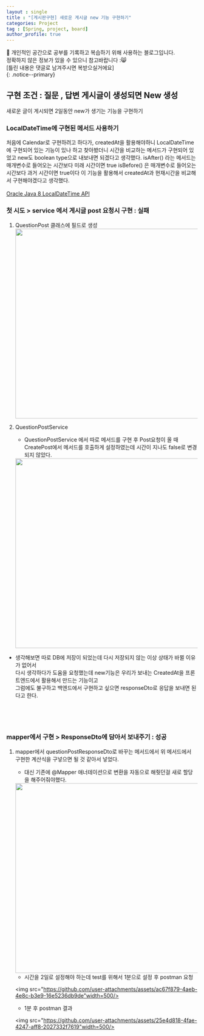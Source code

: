 ```yaml
---
layout : single
title : "[게시판구현] 새로운 게시글 new 기능 구현하기"
categories: Project
tag : [Spring, project, board]
author_profile: true
---
```


📌 개인적인 공간으로 공부를 기록하고 복습하기 위해 사용하는 블로그입니다. <br>
정확하지 않은 정보가 있을 수 있으니 참고바랍니다 :😸 <br>
[틀린 내용은 댓글로 남겨주시면 복받으실거에요]  
{: .notice--primary}

## 구현 조건 : 질문 , 답변 게시글이 생성되면 New 생성

새로운 글이 게시되면 2일동안 new가 생기는 기능을 구현하기

### LocalDateTime에 구현된 메서드 사용하기
   처음에 Calendar로 구현하려고 하다가, createdAt을 활용해야하니 LocalDateTime 에 구현되어 있는 기능이 있나 하고 찾아봤더니 시간을 비교하는 메서드가 구현되어 있었고 new도 boolean type으로 내보내면 되겠다고 생각했다.
   isAfter() 라는 메서드는 매개변수로 들어오는 시간보다 미래 시간이면 true
   isBefore() 은 매개변수로 들어오는 시간보다 과거 시간이면 true이다
   이 기능을 활용해서 createdAt과 현재시간을 비교해서 구현해야겠다고 생각했다.  
   <br/>
   [Oracle Java 8 LocalDateTime API](https://docs.oracle.com/javase/8/docs/api/java/time/LocalDateTime.html)


### 첫 시도 > service 에서 게시글 post 요청시 구현 : 실패

1. QuestionPost 클래스에 필드로 생성
   <img src="https://github.com/user-attachments/assets/055b1dbc-4593-49a3-8d34-d266c7bf2c92" width=500/>
   <br/>

2. QuestionPostService
   - QuestionPostService 에서 따로 메서드를 구현 후 Post요청이 올 때 <br/> CreatePost에서 메서드를 호출하게 설정하였는데 시간이 지나도 false로 변경되지 않았다.
    
   <img src="https://github.com/user-attachments/assets/60796ad7-7c15-4e1c-9aa1-5e2f1abd83e8" width=500/>
    

- 생각해보면 따로 DB에 저장이 되었는데 다시 저장되지 않는 이상 상태가 바뀔 이유가 없어서 <br/> 다시 생각하다가 도움을 요청했는데 new기능은 우리가 보내는 CreatedAt을 프론트엔드에서 활용해서 만드는 기능이고 <br/> 그럼에도 불구하고 백엔드에서 구현하고 싶으면 responseDto로 응답을 보내면 된다고 한다.
<br/>
<br/>
<br/>

### mapper에서 구현 > ResponseDto에 담아서 보내주기 : 성공

1. mapper에서 questionPostResponseDto로 바꾸는 메서드에서 위 메서드에서 구현한 계산식을 구넣으면 될 것 같아서 넣었다.
   - 대신 기존에 @Mapper 애너테이션으로 변환을 자동으로 해줫던걸 새로 할당을 해주어줘야했다.
    
   <img src="https://github.com/user-attachments/assets/0d1da127-2e22-4592-90d4-fcbdbc1bfe95" width=500/>
    
   - 시간을 2일로 설정해야 하는데 test를 위해서 1분으로 설정 후 postman 요청
    
    <img src="https://github.com/user-attachments/assets/ac67f879-4aeb-4e8c-b3e9-16e5236db9de"width=500/>
    
   - 1분 후 postman 결과
    
    <img src="https://github.com/user-attachments/assets/25e4d818-4fae-4247-aff8-2027332f7619"width=500/>


